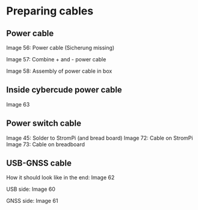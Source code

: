 # Preparing cables

## Power cable
Image 56: Power cable (Sicherung missing)

Image 57: Combine + and - power cable

Image 58: Assembly of power cable in box

## Inside cybercude power cable
Image 63

## Power switch cable
Image 45: Solder to StromPi (and bread board)
Image 72: Cable on StromPi
Image 73: Cable on breadboard

## USB-GNSS cable
How it should look like in the end: Image 62

USB side: Image 60

GNSS side: Image 61


